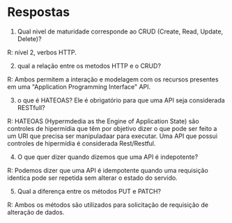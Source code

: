 # Respostas
1) Qual nivel de maturidade corresponde ao CRUD (Create, Read, Update, Delete)?

R: nível 2, verbos HTTP. 

2) qual a relação entre os metodos HTTP e o CRUD?

R:  Ambos permitem a interação e modelagem com os recursos presentes em uma "Application Programming Interface" API. 

3) o que é HATEOAS? Ele é obrigatório para que uma API seja considerada RESTfull?

R: HATEOAS (Hypermdedia as the Engine of Application State) são controles de hipermídia que têm por objetivo dizer o que pode ser feito a um URI que precisa ser manipuladaar para executar. Uma API que possui controles de hipermídia é considerada Rest/Restful. 

4) O que quer dizer quando dizemos que uma API é indepotente?

R: Podemos dizer que uma API é idempotente quando uma requisição identica pode ser repetida sem alterar o estado do servido.

5) Qual a diferença entre os métodos PUT e PATCH?

R: Ambos os métodos são utilizados para solicitação de requisição de alteração de dados.

